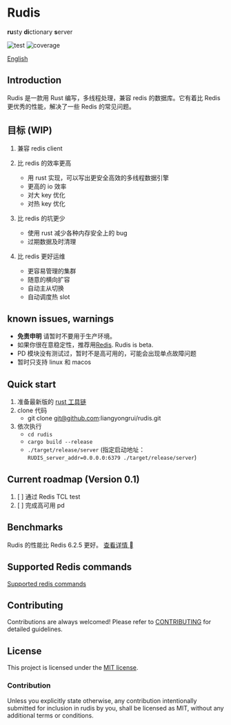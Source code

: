 # Rudis

**ru**sty **di**ctionary **s**erver

![test](https://github.com/liangyongrui/rudis/workflows/CI/badge.svg) ![coverage](https://codecov.io/gh/liangyongrui/rudis/branch/main/graph/badge.svg)

[English](./readme.md)

## Introduction

Rudis 是一款用 Rust 编写，多线程处理，兼容 redis 的数据库。它有着比 Redis 更优秀的性能，解决了一些 Redis 的常见问题。

## 目标 (WIP)

1. 兼容 redis client

1. 比 redis 的效率更高

   - 用 rust 实现，可以写出更安全高效的多线程数据引擎
   - 更高的 io 效率
   - 对大 key 优化
   - 对热 key 优化

1. 比 redis 的坑更少

   - 使用 rust 减少各种内存安全上的 bug
   - 过期数据及时清理

1. 比 redis 更好运维

   - 更容易管理的集群
   - 随意的横向扩容
   - 自动主从切换
   - 自动调度热 slot

## known issues, warnings

- **免责申明** 请暂时不要用于生产环境。
- 如果你很在意稳定性，推荐用[Redis](redis.io). Rudis is beta.
- PD 模块没有测试过，暂时不是高可用的，可能会出现单点故障问题
- 暂时只支持 linux 和 macos

## Quick start

1. 准备最新版的 [rust 工具链](https://rustup.rs/)
1. clone 代码
   - git clone git@github.com:liangyongrui/rudis.git
1. 依次执行
   - `cd rudis`
   - `cargo build --release`
   - `./target/release/server` (指定启动地址：`RUDIS_server_addr=0.0.0.0:6379 ./target/release/server`)

## Current roadmap (Version 0.1)

1. [ ] 通过 Redis TCL test
1. [ ] 完成高可用 pd

## Benchmarks

Rudis 的性能比 Redis 6.2.5 更好。
[查看详情 ](./docs/benchmark-zh.md)

## Supported Redis commands

[Supported redis commands](./docs/supported_redis_cmds.md)

## Contributing

Contributions are always welcomed! Please refer to [CONTRIBUTING](./CONTRIBUTING.md) for detailed guidelines.

## License

This project is licensed under the [MIT license](./LICENSE).

### Contribution

Unless you explicitly state otherwise, any contribution intentionally submitted for inclusion in rudis by you, shall be licensed as MIT, without any additional terms or conditions.
